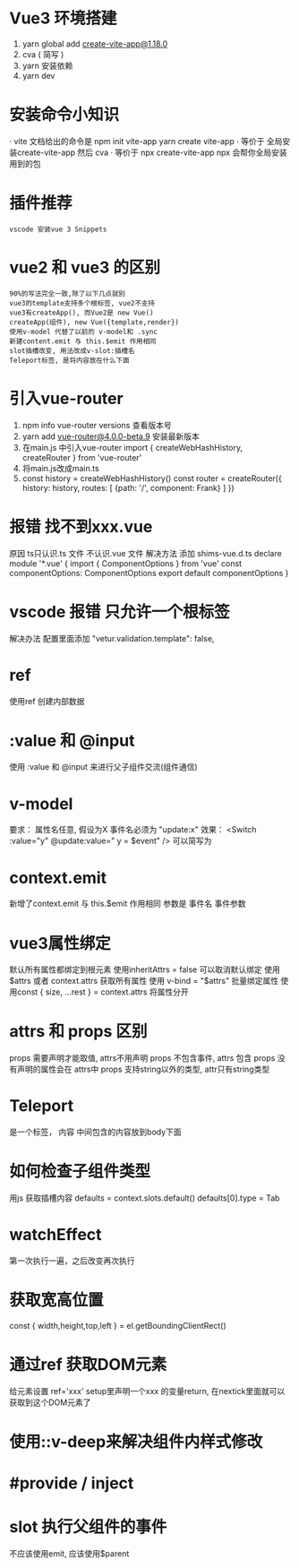 # Vue3 环境搭建
1. yarn global add create-vite-app@1.18.0
2. cva ( 简写 )
3. yarn 安装依赖
4. yarn dev

# 安装命令小知识
· vite 文档给出的命令是 
    npm init vite-app <project-name>
    yarn create vite-app <project-name>
· 等价于
    全局安装create-vite-app
    然后 cva<project-name>
· 等价于
    npx create-vite-app <project-name>
    npx 会帮你全局安装用到的包

# 插件推荐
    vscode 安装vue 3 Snippets 

# vue2 和 vue3 的区别
    90%的写法完全一致,除了以下几点就别
    vue3的template支持多个根标签, vue2不支持
    vue3有createApp(), 而Vue2是 new Vue()
    createApp(组件), new Vue({template,render})
    使用v-model 代替了以前的 v-model和 .sync
    新建content.emit 与 this.$emit 作用相同
    slot插槽改变, 用法改成v-slot:插槽名
    Teleport标签, 是将内容放在什么下面

# 引入vue-router
1. npm info vue-router versions 查看版本号
2. yarn add vue-router@4.0.0-beta.9 安装最新版本
3. 在main.js 中引入vue-router import { createWebHashHistory, createRouter } from 'vue-router'
4. 将main.js改成main.ts
5. const history = createWebHashHistory()
    const router = createRouter({
        history: history,
        routes: [
            {path: '/', component: Frank}
        ]
    })

# 报错 找不到xxx.vue
原因 ts只认识.ts 文件 不认识.vue 文件
解决方法 
添加 shims-vue.d.ts 
declare module '*.vue' {
    import { ComponentOptions } from 'vue'
    const componentOptions: ComponentOptions
    export default componentOptions
}

# vscode 报错 只允许一个根标签
解决办法 配置里面添加  "vetur.validation.template": false, 

# ref
使用ref 创建内部数据

# :value 和 @input 
使用 :value 和 @input 来进行父子组件交流(组件通信)

# v-model
要求： 属性名任意, 假设为X 事件名必须为 "update:x" 
效果： <Switch :value="y" @update:value=" y = $event" /> 可以简写为 <Switch v-model:value="y"/>

# context.emit
新增了context.emit 与 this.$emit 作用相同 参数是 事件名 事件参数 

# vue3属性绑定
默认所有属性都绑定到根元素
使用inheritAttrs = false 可以取消默认绑定
使用$attrs 或者 context.attrs 获取所有属性
使用 v-bind = "$attrs" 批量绑定属性
使用const { size, ...rest } = context.attrs 将属性分开  

# attrs 和 props 区别
props 需要声明才能取值, attrs不用声明
props 不包含事件, attrs 包含
props 没有声明的属性会在 attrs中
props 支持string以外的类型, attr只有string类型

# Teleport 
是一个标签， <Teleport to="body">内容</Teleport> 中间包含的内容放到body下面

# 如何检查子组件类型
用js 获取插槽内容
defaults = context.slots.default()
defaults[0].type = Tab 

# watchEffect
第一次执行一遍，之后改变再次执行

# 获取宽高位置
const { width,height,top,left } = el.getBoundingClientRect() 

# 通过ref 获取DOM元素
给元素设置 ref='xxx' setup里声明一个xxx 的变量return, 在nextick里面就可以获取到这个DOM元素了

# 使用::v-deep来解决组件内样式修改

# #provide / inject 

# slot 执行父组件的事件
不应该使用emit, 应该使用$parent